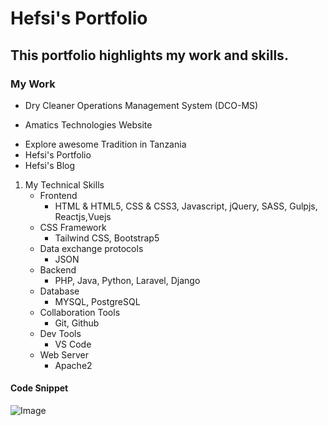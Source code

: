 # Hefsi's Portfolio

## This portfolio highlights my work and skills.

 ### My Work 

- Dry Cleaner Operations Management System (DCO-MS)
* Amatics Technologies Website
+ Explore awesome Tradition in Tanzania
+ Hefsi's Portfolio
+ Hefsi's Blog
  
1. My Technical Skills
   - Frontend
     - HTML & HTML5, CSS & CSS3, Javascript, jQuery, SASS, Gulpjs, Reactjs,Vuejs
   - CSS Framework
     - Tailwind CSS, Bootstrap5
   - Data exchange protocols
     -  JSON
   - Backend
     -  PHP, Java, Python, Laravel, Django
   - Database
     - MYSQL, PostgreSQL
   - Collaboration Tools
     -  Git, Github
   - Dev Tools
     - VS Code
   - Web Server
     - Apache2

#### Code Snippet


![Image](https://github.com/user-attachments/assets/defcfe5d-d847-4cb2-b8f6-1b030da2dbbe)





  
